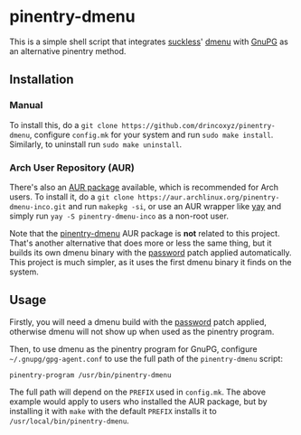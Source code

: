 # pinentry-dmenu

This is a simple shell script that integrates [suckless](https://suckless.org/)' [dmenu](https://tools.suckless.org/dmenu/) with [GnuPG](https://gnupg.org/) as an alternative pinentry method.

## Installation

### Manual

To install this, do a `git clone https://github.com/drincoxyz/pinentry-dmenu`, configure `config.mk` for your system and run `sudo make install`. Similarly, to uninstall run `sudo make uninstall`.

### Arch User Repository (AUR)

There's also an [AUR package](https://aur.archlinux.org/packages/pinentry-dmenu-inco/) available, which is recommended for Arch users. To install it, do a `git clone https://aur.archlinux.org/pinentry-dmenu-inco.git` and run `makepkg -si`, or use an AUR wrapper like [yay](https://aur.archlinux.org/packages/yay/) and simply run `yay -S pinentry-dmenu-inco` as a non-root user.

Note that the [pinentry-dmenu](https://aur.archlinux.org/packages/pinentry-dmenu) AUR package is **not** related to this project. That's another alternative that does more or less the same thing, but it builds its own dmenu binary with the [password](https://tools.suckless.org/dmenu/patches/password/) patch applied automatically. This project is much simpler, as it uses the first dmenu binary it finds on the system.

## Usage

Firstly, you will need a dmenu build with the [password](https://tools.suckless.org/dmenu/patches/password/) patch applied, otherwise dmenu will not show up when used as the pinentry program.

Then, to use dmenu as the pinentry program for GnuPG, configure `~/.gnupg/gpg-agent.conf` to use the full path of the `pinentry-dmenu` script:

```
pinentry-program /usr/bin/pinentry-dmenu
```

The full path will depend on the `PREFIX` used in `config.mk`. The above example would apply to users who installed the AUR package, but by installing it with `make` with the default `PREFIX` installs it to `/usr/local/bin/pinentry-dmenu`.
